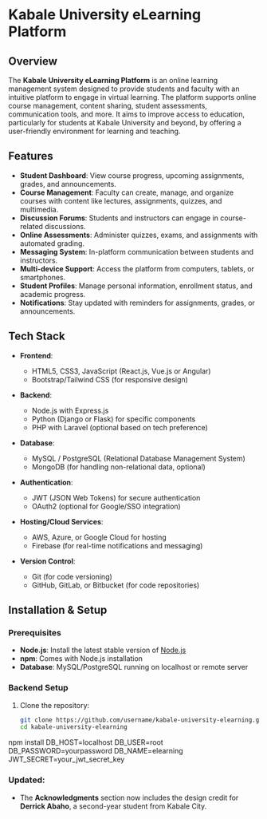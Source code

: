 # Kabale University eLearning Platform

## Overview
The **Kabale University eLearning Platform** is an online learning management system designed to provide students and faculty with an intuitive platform to engage in virtual learning. The platform supports online course management, content sharing, student assessments, communication tools, and more. It aims to improve access to education, particularly for students at Kabale University and beyond, by offering a user-friendly environment for learning and teaching.

## Features
- **Student Dashboard**: View course progress, upcoming assignments, grades, and announcements.
- **Course Management**: Faculty can create, manage, and organize courses with content like lectures, assignments, quizzes, and multimedia.
- **Discussion Forums**: Students and instructors can engage in course-related discussions.
- **Online Assessments**: Administer quizzes, exams, and assignments with automated grading.
- **Messaging System**: In-platform communication between students and instructors.
- **Multi-device Support**: Access the platform from computers, tablets, or smartphones.
- **Student Profiles**: Manage personal information, enrollment status, and academic progress.
- **Notifications**: Stay updated with reminders for assignments, grades, or announcements.

## Tech Stack
- **Frontend**: 
  - HTML5, CSS3, JavaScript (React.js, Vue.js or Angular)
  - Bootstrap/Tailwind CSS (for responsive design)
  
- **Backend**:
  - Node.js with Express.js
  - Python (Django or Flask) for specific components
  - PHP with Laravel (optional based on tech preference)
  
- **Database**:
  - MySQL / PostgreSQL (Relational Database Management System)
  - MongoDB (for handling non-relational data, optional)

- **Authentication**:
  - JWT (JSON Web Tokens) for secure authentication
  - OAuth2 (optional for Google/SSO integration)

- **Hosting/Cloud Services**:
  - AWS, Azure, or Google Cloud for hosting
  - Firebase (for real-time notifications and messaging)
  
- **Version Control**:
  - Git (for code versioning)
  - GitHub, GitLab, or Bitbucket (for code repositories)

## Installation & Setup

### Prerequisites
- **Node.js**: Install the latest stable version of [Node.js](https://nodejs.org/)
- **npm**: Comes with Node.js installation
- **Database**: MySQL/PostgreSQL running on localhost or remote server

### Backend Setup
1. Clone the repository:
   ```bash
   git clone https://github.com/username/kabale-university-elearning.git
   cd kabale-university-elearning
npm install
DB_HOST=localhost
DB_USER=root
DB_PASSWORD=yourpassword
DB_NAME=elearning
JWT_SECRET=your_jwt_secret_key

### Updated:
- The **Acknowledgments** section now includes the design credit for **Derrick Abaho**, a second-year student from Kabale City.

